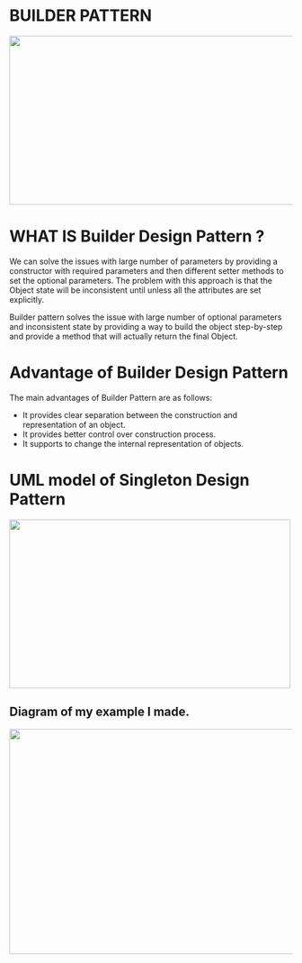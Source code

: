 # BUILDER PATTERN

<img src="https://www.enjoyalgorithms.com/static/builder-design-pattern-cover-2d281874fe0348630fa302a8aa8a2b73.jpg" width="600" height="300">

# WHAT IS Builder Design Pattern ?

We can solve the issues with large number of parameters by providing a constructor with required parameters and then different setter methods to set the optional parameters. The problem with this approach is that the Object state will be inconsistent until unless all the attributes are set explicitly.

Builder pattern solves the issue with large number of optional parameters and inconsistent state by providing a way to build the object step-by-step and provide a method that will actually return the final Object.

# Advantage of Builder Design Pattern

The main advantages of Builder Pattern are as follows:

- It provides clear separation between the construction and representation of an object.
- It provides better control over construction process.
- It supports to change the internal representation of objects.

# UML model of Singleton Design Pattern

<img src="https://encrypted-tbn0.gstatic.com/images?q=tbn:ANd9GcTMvIX23f9sJJBV0zBIuNqQJcghDd4omimkJg&usqp=CAU" width="500" height="300">

## Diagram of my example I made.

<img src="https://user-images.githubusercontent.com/96787308/158039138-b645c137-18a6-450b-800a-bbb6164d36d9.png" width="600" height="400">
